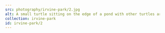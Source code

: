 ```yaml
---
src: photography/irvine-park/2.jpg
alt: A small turtle sitting on the edge of a pond with other turtles around.
collection: irvine-park
id: irvine-park/2
---
```

